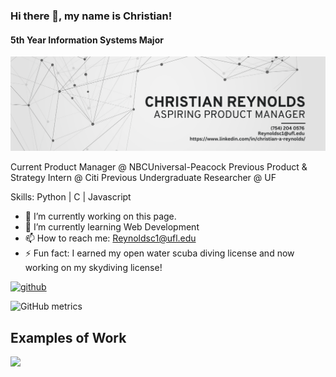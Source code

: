 ### Hi there 👋, my name is Christian!
#### 5th Year Information Systems Major
![5th Year Information Systems Major](https://github.com/ChristianReynolds/ChristianReynolds/blob/main/Beige%20%26%20Black%20Geometric%20Technology%20LinkedIn%20Banner.png)

Current Product Manager @ NBCUniversal-Peacock
Previous Product & Strategy Intern @ Citi 
Previous Undergraduate Researcher @ UF

Skills: Python | C | Javascript

- 🔭 I’m currently working on this page. 
- 🌱 I’m currently learning Web Development  
- 📫 How to reach me: Reynoldsc1@ufl.edu 
- ⚡ Fun fact: I earned my open water scuba diving license and now working on my skydiving license! 


[<img src='https://cdn.jsdelivr.net/npm/simple-icons@3.0.1/icons/github.svg' alt='github' height='40'>](https://github.com/christianreynolds)  

![GitHub metrics](https://metrics.lecoq.io/christianreynolds)  


## Examples of Work
<img src="https://github.com/ChristianReynolds/ChristianReynolds/blob/main/ScreenRecording2021-09-12at11.29.49PM-ezgif.com-optimize.gif" width = "256" />

